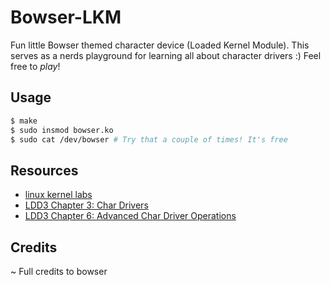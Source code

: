 # Bowser-LKM
Fun little Bowser themed character device (Loaded Kernel Module).
This serves as a nerds playground for learning all about character drivers :) Feel free to *play*!

## Usage
```sh
$ make
$ sudo insmod bowser.ko
$ sudo cat /dev/bowser # Try that a couple of times! It's free
```

## Resources
- [linux kernel labs](https://linux-kernel-labs.github.io/refs/heads/master/labs/device_drivers.html)
- [LDD3 Chapter 3: Char Drivers](https://static.lwn.net/images/pdf/LDD3/ch03.pdf)
- [LDD3 Chapter 6: Advanced Char Driver Operations](https://static.lwn.net/images/pdf/LDD3/ch06.pdf)

## Credits
~ Full credits to bowser
